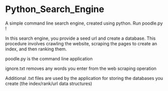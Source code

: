 # Python_Search_Engine
A simple command line search engine, created using python. Run poodle.py !

In this search engine, you provide a seed url and create a database. This procedure involves crawling the website, scraping the pages to create an index, and then ranking them.

poodle.py is the command line application

ignore.txt removes any words you enter from the web scraping operation

Additional .txt files are used by the application for storing the databases you create (the index/rank/url data structures)
